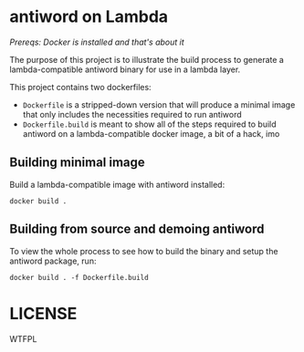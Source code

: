# antiword on Lambda

_Prereqs: Docker is installed and that's about it_

The purpose of this project is to illustrate the build process to generate a lambda-compatible antiword binary for use in a lambda layer.

This project contains two dockerfiles:

- `Dockerfile` is a stripped-down version that will produce a minimal image that only includes the necessities required to run antiword
- `Dockerfile.build` is meant to show all of the steps required to build antiword on a lambda-compatible docker image, a bit of a hack, imo

## Building minimal image

Build a lambda-compatible image with antiword installed:

`docker build .`

## Building from source and demoing antiword

To view the whole process to see how to build the binary and setup the antiword package, run:

`docker build . -f Dockerfile.build`

# LICENSE

<a href="http://www.wtfpl.net/"><img src="http://www.wtfpl.net/wp-content/uploads/2012/12/wtfpl-badge-4.png" width="80" height="15" alt="WTFPL" /></a>